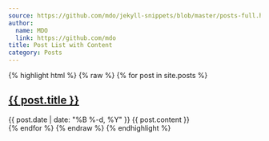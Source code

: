 ```yaml
---
source: https://github.com/mdo/jekyll-snippets/blob/master/posts-full.html
author:
  name: MDO
  link: https://github.com/mdo
title: Post List with Content
category: Posts
---
```


{% highlight html %}
{% raw %}
{% for post in site.posts %}
  <article>
    <h1>
      <a href="{{ post.url }}">
        {{ post.title }}
      </a>
    </h1>
    <time>{{ post.date | date: "%B %-d, %Y" }}</time>
    {{ post.content }}
  </article>
{% endfor %}
{% endraw %}
{% endhighlight %}
